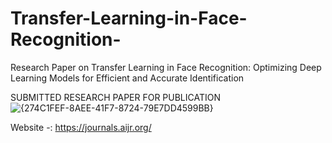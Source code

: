 # Transfer-Learning-in-Face-Recognition-
Research Paper on Transfer Learning in Face Recognition: Optimizing Deep Learning Models for Efficient and Accurate Identification



SUBMITTED RESEARCH PAPER FOR PUBLICATION 
![{274C1FEF-8AEE-41F7-8724-79E7DD4599BB}](https://github.com/user-attachments/assets/bcb6c74e-a886-47c0-ba5e-d685777464e1)

Website -: https://journals.aijr.org/

